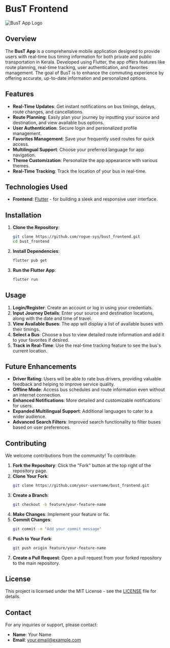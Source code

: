 
# BusT Frontend

![BusT App Logo](link-to-your-logo.png)

## Overview
The **BusT App** is a comprehensive mobile application designed to provide users with real-time bus timing information for both private and public transportation in Kerala. Developed using Flutter, the app offers features like route planning, real-time tracking, user authentication, and favorites management. The goal of BusT is to enhance the commuting experience by offering accurate, up-to-date information and personalized options.

## Features
- **Real-Time Updates**: Get instant notifications on bus timings, delays, route changes, and cancellations.
- **Route Planning**: Easily plan your journey by inputting your source and destination, and view available bus options.
- **User Authentication**: Secure login and personalized profile management.
- **Favorites Management**: Save your frequently used routes for quick access.
- **Multilingual Support**: Choose your preferred language for app navigation.
- **Theme Customization**: Personalize the app appearance with various themes.
- **Real-Time Tracking**: Track the location of your bus in real-time.

## Technologies Used
- **Frontend**: [Flutter](https://flutter.dev/) - for building a sleek and responsive user interface.

## Installation

1. **Clone the Repository**:
    ```bash
    git clone https://github.com/rogue-sys/bust_frontend.git
    cd bust_frontend
    ```

2. **Install Dependencies**:
    ```bash
    flutter pub get
    ```

3. **Run the Flutter App**:
    ```bash
    flutter run
    ```

## Usage
1. **Login/Register**: Create an account or log in using your credentials.
2. **Input Journey Details**: Enter your source and destination locations, along with the date and time of travel.
3. **View Available Buses**: The app will display a list of available buses with their timings.
4. **Select a Bus**: Choose a bus to view detailed route information and add it to your favorites if desired.
5. **Track in Real-Time**: Use the real-time tracking feature to see the bus's current location.

## Future Enhancements
- **Driver Rating**: Users will be able to rate bus drivers, providing valuable feedback and helping to improve service quality.
- **Offline Mode**: Access bus schedules and route information even without an internet connection.
- **Enhanced Notifications**: More detailed and customizable notifications for users.
- **Expanded Multilingual Support**: Additional languages to cater to a wider audience.
- **Advanced Search Filters**: Improved search functionality to filter buses based on user preferences.

## Contributing
We welcome contributions from the community! To contribute:

1. **Fork the Repository**: Click the "Fork" button at the top right of the repository page.
2. **Clone Your Fork**:
    ```bash
    git clone https://github.com/your-username/bust_frontend.git
    ```
3. **Create a Branch**:
    ```bash
    git checkout -b feature/your-feature-name
    ```
4. **Make Changes**: Implement your feature or fix.
5. **Commit Changes**:
    ```bash
    git commit -m "Add your commit message"
    ```
6. **Push to Your Fork**:
    ```bash
    git push origin feature/your-feature-name
    ```
7. **Create a Pull Request**: Open a pull request from your forked repository to the main repository.

## License
This project is licensed under the MIT License - see the [LICENSE](LICENSE) file for details.

## Contact
For any inquiries or support, please contact:
- **Name**: Your Name
- **Email**: your.email@example.com

